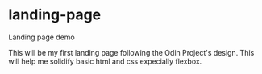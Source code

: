 # landing-page
Landing page demo

This will be my first landing page following the Odin Project's design. This will help me solidify basic html and css expecially flexbox.
